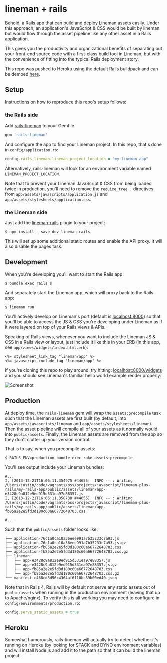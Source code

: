 # lineman + rails

Behold, a Rails app that can build and deploy [Lineman](http://linemanjs.com) assets easily. Under this
approach, an application's JavaScript & CSS would be built by lineman but would
flow through the asset pipeline like any other asset in a Rails application.

This gives you the productivity and organizational benefits of separating out your
front-end source code with a first-class build tool in Lineman, but with the convenience
of fitting into the typical Rails deployment story.

This repo was pushed to Heroku using the default Rails buildpack and can be
demoed [here](http://mysterious-retreat-8708.herokuapp.com/widgets).

## Setup

Instructions on how to reproduce this repo's setup follows:

### the Rails side

Add [rails-lineman](https://github.com/testdouble/rails-lineman) to your Gemfile.

``` ruby
gem 'rails-lineman'
```

And configure the app to find your Lineman project. In this repo, that's done in `config/application.rb`:

``` ruby
config.rails_lineman.lineman_project_location = "my-lineman-app"
```

Alternatively, rails-lineman will look for an environment variable named `LINEMAN_PROJECT_LOCATION`.

Note that to prevent your Lineman JavaScript & CSS from being loaded twice in production, you'll need
to remove the `require_tree .` directives from `app/assets/javascripts/application.js`
and `app/assets/stylesheets/application.css`.

### the Lineman side

Just add the [lineman-rails](https://github.com/testdouble/lineman-rails) plugin to your project:

```
$ npm install --save-dev lineman-rails
```

This will set up some additional static routes and enable the API proxy.
It will also disable the pages task.

## Development

When you're developing you'll want to start the Rails app:

```
$ bundle exec rails s
```

And separately start the Lineman app, which will proxy back to the Rails app:

```
$ lineman run
```

You'll actively develop on Lineman's port (default is [localhost:8000](http://localhost:8000))
so that you'll be able to access the JS & CSS you're developing under Lineman as if it were layered
on top of your Rails views & APIs.

Speaking of Rails views, whenever you want to include the Lineman JS & CSS in a Rails view or layout,
just include it like this in your ERB (in this app, see `app/views/widgets/index.html.erb`):

``` erb
<%= stylesheet_link_tag "lineman/app" %>
<%= javascript_include_tag "lineman/app" %>
```

If you're cloning this repo to play around, try hitting: [localhost:8000/widgets](http://localhost:8000/widgets)
and you should see Lineman's familiar hello world example render properly:

![Screenshot](http://f.cl.ly/items/2z32393h001w1a3S0K3f/Screen%20Shot%202013-12-21%20at%2016.01.23.png)

## Production

At deploy time, the `rails-lineman` gem will wrap the `assets:precompile` task such
that the Lineman assets are first built (by default, into
`app/assets/javascripts/lineman` and `app/assets/stylesheets/lineman`). Then the
asset pipeline will compile all of your assets as it normally would into
`public/assets`. Finally, the Lineman assets are removed from the app so they
don't clutter up your version control.

That is to say, when you precompile assets:

```
$ RAILS_ENV=production bundle exec rake assets:precompile
```

You'll see output include your Lineman bundles:

```
#...
I, [2013-12-21T16:06:11.354975 #44655]  INFO -- : Writing /Users/justin/code/vagrants/oss/projects/javascript/lineman-plus-rails/my-rails-app/public/assets/lineman/app-e3428c9a812e9ed915d331ea97e88357.js
I, [2013-12-21T16:06:11.358738 #44655]  INFO -- : Writing /Users/justin/code/vagrants/oss/projects/javascript/lineman-plus-rails/my-rails-app/public/assets/lineman/app-fb85a2e2e5fd3d180c60a66772648703.css

#...
```

Such that the `public/assets` folder looks like:

```
├── application-76c1a0ca10a36eee991a7b35233c7a93.js
├── application-76c1a0ca10a36eee991a7b35233c7a93.js.gz
├── application-fb85a2e2e5fd3d180c60a66772648703.css
├── application-fb85a2e2e5fd3d180c60a66772648703.css.gz
├── lineman
│   ├── app-e3428c9a812e9ed915d331ea97e88357.js
│   ├── app-e3428c9a812e9ed915d331ea97e88357.js.gz
│   ├── app-fb85a2e2e5fd3d180c60a66772648703.css
│   └── app-fb85a2e2e5fd3d180c60a66772648703.css.gz
└── manifest-c468cd8d56c4364af6110bc39b00ed40.json
```

Note that in Rails 4, Rails will by default not serve any static assets out of
`public/assets` when running in the production environment (leaving that up to
Apache/nginx). To verify this is all working you may need to configure in
`config/environments/production.rb`:

``` ruby
config.serve_static_assets = true
```

## Heroku

Somewhat humorously, rails-lineman will actually try to detect whether it's running on Heroku
(by looking for STACK and DYNO environment variables) and will install Node.js and add it to
the path so that it can build the lineman project.
